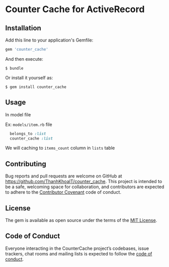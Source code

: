 # Counter Cache for ActiveRecord

## Installation

Add this line to your application's Gemfile:

```ruby
gem 'counter_cache'
```

And then execute:

    $ bundle

Or install it yourself as:

    $ gem install counter_cache

## Usage
In model file

Ex: `models/item.rb` file

```ruby
  belongs_to :list
  counter_cache :list
```
We will caching to `items_count` column in `lists` table

## Contributing

Bug reports and pull requests are welcome on GitHub at https://github.com/ThanhKhoaIT/counter_cache. This project is intended to be a safe, welcoming space for collaboration, and contributors are expected to adhere to the [Contributor Covenant](http://contributor-covenant.org) code of conduct.

## License

The gem is available as open source under the terms of the [MIT License](https://opensource.org/licenses/MIT).

## Code of Conduct

Everyone interacting in the CounterCache project’s codebases, issue trackers, chat rooms and mailing lists is expected to follow the [code of conduct](https://github.com/ThanhKhoaIT/counter_cache/blob/master/CODE_OF_CONDUCT.md).
